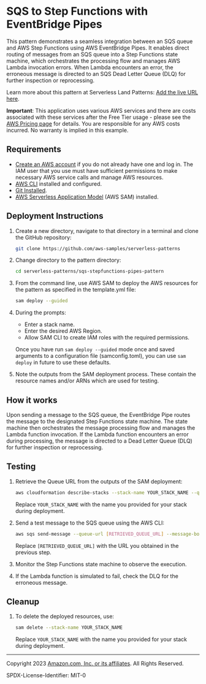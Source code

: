 # SQS to Step Functions with EventBridge Pipes

This pattern demonstrates a seamless integration between an SQS queue and AWS Step Functions using AWS EventBridge Pipes. It enables direct routing of messages from an SQS queue into a Step Functions state machine, which orchestrates the processing flow and manages AWS Lambda invocation errors. When Lambda encounters an error, the erroneous message is directed to an SQS Dead Letter Queue (DLQ) for further inspection or reprocessing.

Learn more about this pattern at Serverless Land Patterns: [Add the live URL here](#).

**Important**: This application uses various AWS services and there are costs associated with these services after the Free Tier usage - please see the [AWS Pricing page](https://aws.amazon.com/pricing/) for details. You are responsible for any AWS costs incurred. No warranty is implied in this example.

## Requirements

* [Create an AWS account](https://portal.aws.amazon.com/gp/aws/developer/registration/index.html) if you do not already have one and log in. The IAM user that you use must have sufficient permissions to make necessary AWS service calls and manage AWS resources.
* [AWS CLI](https://docs.aws.amazon.com/cli/latest/userguide/install-cliv2.html) installed and configured.
* [Git Installed](https://git-scm.com/book/en/v2/Getting-Started-Installing-Git).
* [AWS Serverless Application Model](https://docs.aws.amazon.com/serverless-application-model/latest/developerguide/serverless-sam-cli-install.html) (AWS SAM) installed.

## Deployment Instructions

1. Create a new directory, navigate to that directory in a terminal and clone the GitHub repository:
    ```bash
    git clone https://github.com/aws-samples/serverless-patterns
    ```

2. Change directory to the pattern directory:
    ```bash
    cd serverless-patterns/sqs-stepfunctions-pipes-pattern
    ```

3. From the command line, use AWS SAM to deploy the AWS resources for the pattern as specified in the template.yml file:
    ```bash
    sam deploy --guided
    ```

4. During the prompts:
    * Enter a stack name.
    * Enter the desired AWS Region.
    * Allow SAM CLI to create IAM roles with the required permissions.

    Once you have run `sam deploy --guided` mode once and saved arguments to a configuration file (samconfig.toml), you can use `sam deploy` in future to use these defaults.

5. Note the outputs from the SAM deployment process. These contain the resource names and/or ARNs which are used for testing.

## How it works

Upon sending a message to the SQS queue, the EventBridge Pipe routes the message to the designated Step Functions state machine. The state machine then orchestrates the message processing flow and manages the Lambda function invocation. If the Lambda function encounters an error during processing, the message is directed to a Dead Letter Queue (DLQ) for further inspection or reprocessing.

## Testing

1. Retrieve the Queue URL from the outputs of the SAM deployment:
    ```bash
    aws cloudformation describe-stacks --stack-name YOUR_STACK_NAME --query "Stacks[0].Outputs[?OutputKey=='MyQueueUrl'].OutputValue" --output text
    ```
    Replace `YOUR_STACK_NAME` with the name you provided for your stack during deployment.

2. Send a test message to the SQS queue using the AWS CLI:
    ```bash
    aws sqs send-message --queue-url [RETRIEVED_QUEUE_URL] --message-body "Your test message content here"
    ```
    Replace `[RETRIEVED_QUEUE_URL]` with the URL you obtained in the previous step.

3. Monitor the Step Functions state machine to observe the execution.
4. If the Lambda function is simulated to fail, check the DLQ for the erroneous message.

## Cleanup

1. To delete the deployed resources, use:
    ```bash
    sam delete --stack-name YOUR_STACK_NAME
    ```
    Replace `YOUR_STACK_NAME` with the name you provided for your stack during deployment.

---
Copyright 2023 [Amazon.com, Inc. or its affiliates](http://Amazon.com). All Rights Reserved.

SPDX-License-Identifier: MIT-0